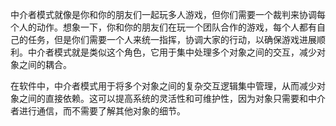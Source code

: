 中介者模式就像是你和你的朋友们一起玩多人游戏，但你们需要一个裁判来协调每个人的动作。想象一下，你和你的朋友们在玩一个团队合作的游戏，每个人都有自己的任务，但是你们需要一个人来统一指挥，协调大家的行动，以确保游戏进展顺利。中介者模式就是类似这个角色，它用于集中处理多个对象之间的交互，减少对象之间的耦合。

在软件中，中介者模式用于将多个对象之间的复杂交互逻辑集中管理，从而减少对象之间的直接依赖。这可以提高系统的灵活性和可维护性，因为对象只需要和中介者进行通信，而不需要了解其他对象的细节。
